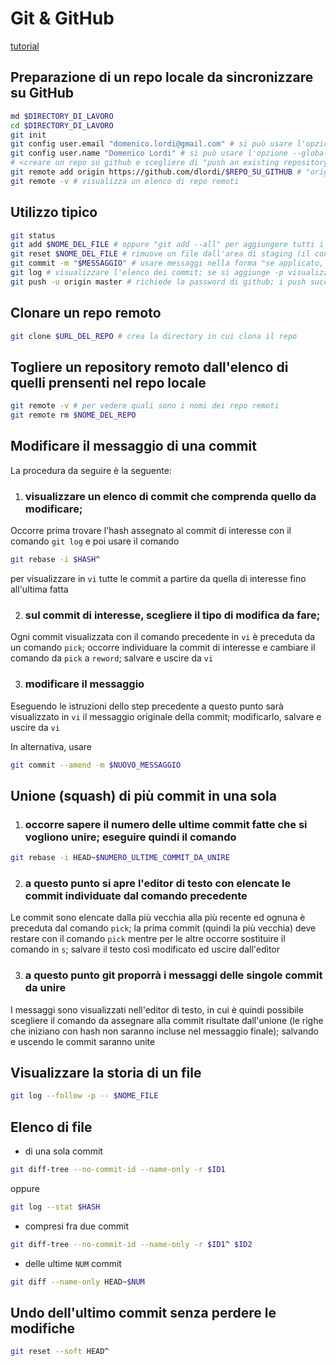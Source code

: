 # Git & GitHub

[tutorial](https://product.hubspot.com/blog/git-and-github-tutorial-for-beginners)

## Preparazione di un repo locale da sincronizzare su GitHub

```sh
md $DIRECTORY_DI_LAVORO
cd $DIRECTORY_DI_LAVORO
git init
git config user.email "domenico.lordi@gmail.com" # si può usare l'opzione --global
git config user.name "Domenico Lordi" # si può usare l'opzione --global
# <creare un repo su github e scegliere di "push an existing repository from command line">
git remote add origin https://github.com/dlordi/$REPO_SU_GITHUB # "origin" è l'alias locale che viene dato al repo remoto (la convenzione è usare "origin")
git remote -v # visualizza un elenco di repo remoti
```

## Utilizzo tipico

```sh
git status
git add $NOME_DEL_FILE # oppure "git add --all" per aggiungere tutti i file, anche in directory di livello superiore oppure "git add ." per aggiugere tutti i file dalla directory corrente e sottodirectory
git reset $NOME_DEL_FILE # rimuove un file dall'area di staging (il contrario di git add); usare "git reset" per rimuovere tutti i file
git commit -m "$MESSAGGIO" # usare messaggi nella forma "se applicato, questo commit farà ..."
git log # visualizzare l'elenco dei commit; se si aggiunge -p visualizza anche le diff
git push -u origin master # richiede la password di github; i push successivi possono essere fatti anche solo con "git push"
```

## Clonare un repo remoto

```sh
git clone $URL_DEL_REPO # crea la directory in cui clona il repo
```

## Togliere un repository remoto dall'elenco di quelli prensenti nel repo locale

```sh
git remote -v # per vedere quali sono i nomi dei repo remoti
git remote rm $NOME_DEL_REPO
```

## Modificare il messaggio di una commit

La procedura da seguire è la seguente:
1. ### visualizzare un elenco di commit che comprenda quello da modificare;

Occorre prima trovare l'hash assegnato al commit di interesse con il comando `git log` e poi usare il comando
```sh
git rebase -i $HASH^
```

per visualizzare in `vi` tutte le commit a partire da quella di interesse fino all'ultima fatta

2. ### sul commit di interesse, scegliere il tipo di modifica da fare;

Ogni commit visualizzata con il comando precedente in `vi` è preceduta da un comando `pick`; occorre individuare la commit di interesse e cambiare il comando da `pick` a `reword`; salvare e uscire da `vi`

3. ### modificare il messaggio

Eseguendo le istruzioni dello step precedente a questo punto sarà visualizzato in `vi` il messaggio originale della commit; modificarlo, salvare e uscire da `vi`

In alternativa, usare
```sh
git commit --amend -m $NUOVO_MESSAGGIO
```

## Unione (squash) di più commit in una sola

1. ### occorre sapere il numero delle ultime commit fatte che si vogliono unire; eseguire quindi il comando
```sh
git rebase -i HEAD~$NUMERO_ULTIME_COMMIT_DA_UNIRE
```

2. ### a questo punto si apre l'editor di testo con elencate le commit individuate dal comando precedente
Le commit sono elencate dalla più vecchia alla più recente ed ognuna è preceduta dal comando `pick`; la prima commit (quindi la più vecchia) deve restare con il comando `pick` mentre per le altre occorre sostituire il comando in `s`; salvare il testo così modificato ed uscire dall'editor

3. ### a questo punto git proporrà i messaggi delle singole commit da unire
I messaggi sono visualizzati nell'editor di testo, in cui è quindi possibile scegliere il comando da assegnare alla commit risultate dall'unione (le righe che iniziano con hash non saranno incluse nel messaggio finale); salvando e uscendo le commit
saranno unite

## Visualizzare la storia di un file
```sh
git log --follow -p -- $NOME_FILE
```

## Elenco di file
- di una sola commit
```sh
git diff-tree --no-commit-id --name-only -r $ID1
```
oppure
```sh
git log --stat $HASH
```

- compresi fra due commit
```sh
git diff-tree --no-commit-id --name-only -r $ID1^ $ID2
```

- delle ultime `NUM` commit
```sh
git diff --name-only HEAD~$NUM
```

## Undo dell'ultimo commit senza perdere le modifiche
```sh
git reset --soft HEAD^
```
